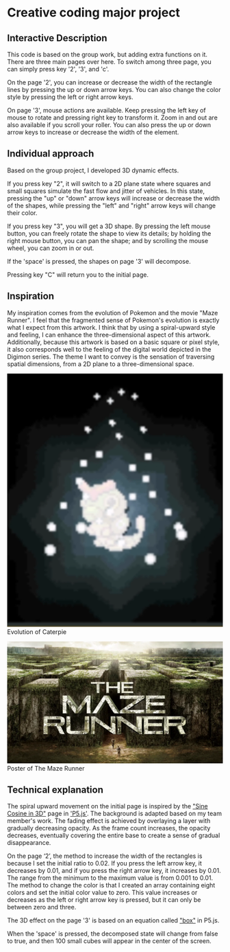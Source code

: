 # Creative coding major project

## Interactive Description
This code is based on the group work, but adding extra functions on it. There are three main pages over here. To switch among three page, you can simply press key '2', '3', and 'c'. 

On the page '2', you can increase or decrease the width of the rectangle lines by pressing the up or down arrow keys. You can also change the color style by pressing the left or right arrow keys.

On page '3', mouse actions are available. Keep pressing the left key of mouse to rotate and pressing right key to transform it. Zoom in and out are also available if you scroll your roller. You can also press the up or down arrow keys to increase or decrease the width of the element.

## Individual approach
Based on the group project, I developed 3D dynamic effects. 

If you press key "2", it will switch to a 2D plane state where squares and small squares simulate the fast flow and jitter of vehicles. In this state, pressing the "up" or "down" arrow keys will increase or decrease the width of the shapes, while pressing the "left" and "right" arrow keys will change their color. 

If you press key "3", you will get a 3D shape. By pressing the left mouse button, you can freely rotate the shape to view its details; by holding the right mouse button, you can pan the shape; and by scrolling the mouse wheel, you can zoom in or out. 

If the 'space' is pressed, the shapes on page '3' will decompose. 

Pressing key "C" will return you to the initial page.

## Inspiration
My inspiration comes from the evolution of Pokemon and the movie "Maze Runner". I feel that the fragmented sense of Pokemon's evolution is exactly what I expect from this artwork. I think that by using a spiral-upward style and feeling, I can enhance the three-dimensional aspect of this artwork. Additionally, because this artwork is based on a basic square or pixel style, it also corresponds well to the feeling of the digital world depicted in the Digimon series. The theme I want to convey is the sensation of traversing spatial dimensions, from a 2D plane to a three-dimensional space.

![Evolution of Caterpie](image.png)
Evolution of Caterpie

![Poster of The Maze Runner](image-1.png)
Poster of The Maze Runner

## Technical explanation
The spiral upward movement on the initial page is inspired by the ["Sine Cosine in 3D"](https://p5js.org/examples/3d-sine-cosine-in-3d.html) page in ['P5.js'](https://p5js.org/). The background is adapted based on my team member's work. The fading effect is achieved by overlaying a layer with gradually decreasing opacity. As the frame count increases, the opacity decreases, eventually covering the entire base to create a sense of gradual disappearance. 

On the page ‘2’, the method to increase the width of the rectangles is because I set the initial ratio to 0.02. If you press the left arrow key, it decreases by 0.01, and if you press the right arrow key, it increases by 0.01. The range from the minimum to the maximum value is from 0.001 to 0.01. The method to change the color is that I created an array containing eight colors and set the initial color value to zero. This value increases or decreases as the left or right arrow key is pressed, but it can only be between zero and three.

The 3D effect on the page '3' is based on an equation called ["box"](https://p5js.org/reference/#/p5/box) in P5.js.

When the 'space' is pressed, the decomposed state will change from false to true, and then 100 small cubes will appear in the center of the screen.